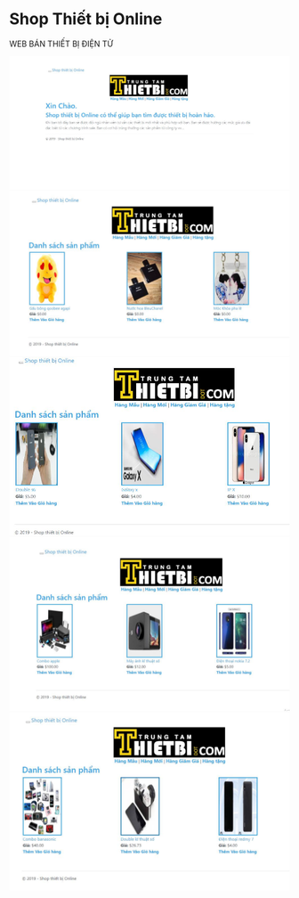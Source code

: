 # Shop Thiết bị Online
WEB BÁN THIẾT BỊ ĐIỆN TỬ

<img src="hinhanh/a.jpg">

<img src="hinhanh/aaa.jpg">

<img src="hinhanh/asd.jpg">

<img src="hinhanh/b.jpg">

<img src="hinhanh/bb.jpg">

